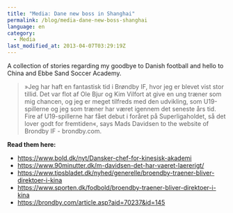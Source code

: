 ```yaml
---
title: "Media: Dane new boss in Shanghai"
permalink: /blog/media-dane-new-boss-shanghai
language: en
category:
  - Media
last_modified_at: 2013-04-07T03:29:19Z
---
```


A collection of stories regarding my goodbye to Danish football and hello to China and Ebbe Sand Soccer Academy.

> »Jeg har haft en fantastisk tid i Brøndby IF, hvor jeg er blevet vist stor tillid. Det var flot af Ole Bjur og Kim Vilfort at give en ung træner som mig chancen, og jeg er meget tilfreds med den udvikling, som U19-spillerne og jeg som træner har været igennem det seneste års tid. Fire af U19-spillerne har fået debut i foråret på Superligaholdet, så det lover godt for fremtiden«, says Mads Davidsen to the website of Brondby IF - brondby.com.

**Read them here:**

- https://www.bold.dk/nyt/Dansker-chef-for-kinesisk-akademi
- https://www.90minutter.dk/m-davidsen-det-har-vaeret-laererigt/
- https://www.tipsbladet.dk/nyhed/generelle/broendby-traener-bliver-direktoer-i-kina
- https://www.sporten.dk/fodbold/broendby-traener-bliver-direktoer-i-kina
- https://brondby.com/article.asp?aid=70237&id=145
